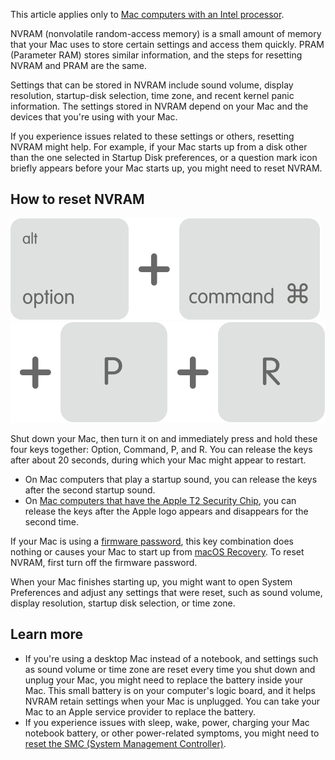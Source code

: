 This article applies only to [Mac computers with an Intel processor](https://support.apple.com/kb/HT211814).

NVRAM (nonvolatile random-access memory) is a small amount of memory that your Mac uses to store certain settings and access them quickly. PRAM (Parameter RAM) stores similar information, and the steps for resetting NVRAM and PRAM are the same.

Settings that can be stored in NVRAM include sound volume, display resolution, startup-disk selection, time zone, and recent kernel panic information. The settings stored in NVRAM depend on your Mac and the devices that you're using with your Mac.

If you experience issues related to these settings or others, resetting NVRAM might help. For example, if your Mac starts up from a disk other than the one selected in Startup Disk preferences, or a question mark icon briefly appears before your Mac starts up, you might need to reset NVRAM.

How to reset NVRAM
------------------

![Option key](resources/1BF89620CDC28BEA398E026DF90BC2D0.png)![plus](resources/357C0068DF74921158FC52B686AC1CB5.png)![Command key](resources/DF43E9DCA3FEFA98155A89911A65FAD3.png)![plus](resources/357C0068DF74921158FC52B686AC1CB5.png)![P key](resources/89B6EAF59C7E67CADA2B094053B1CF2E.png)![plus](resources/357C0068DF74921158FC52B686AC1CB5.png)![R key](resources/D46FA5826D10746D17922B82EF4F0513.png)

Shut down your Mac, then turn it on and immediately press and hold these four keys together: Option, Command, P, and R. You can release the keys after about 20 seconds, during which your Mac might appear to restart.

* On Mac computers that play a startup sound, you can release the keys after the second startup sound.
* On [Mac computers that have the Apple T2 Security Chip](https://support.apple.com/kb/HT208862), you can release the keys after the Apple logo appears and disappears for the second time.

If your Mac is using a [firmware password](https://support.apple.com/kb/HT204455), this key combination does nothing or causes your Mac to start up from [macOS Recovery](https://support.apple.com/kb/HT201314). To reset NVRAM, first turn off the firmware password.

When your Mac finishes starting up, you might want to open System Preferences and adjust any settings that were reset, such as sound volume, display resolution, startup disk selection, or time zone.

Learn more
----------

* If you're using a desktop Mac instead of a notebook, and settings such as sound volume or time zone are reset every time you shut down and unplug your Mac, you might need to replace the battery inside your Mac. This small battery is on your computer's logic board, and it helps NVRAM retain settings when your Mac is unplugged. You can take your Mac to an Apple service provider to replace the battery.
* If you experience issues with sleep, wake, power, charging your Mac notebook battery, or other power-related symptoms, you might need to [reset the SMC (System Management Controller)](http://support.apple.com/kb/HT201295).